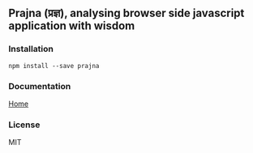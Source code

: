 ## Prajna (प्रज्ञ), analysing browser side javascript application with wisdom

### Installation
```shell
npm install --save prajna
```

### Documentation
[Home](https://github.com/mtdp-diancan-f2e/prajna/wiki)

### License
MIT
